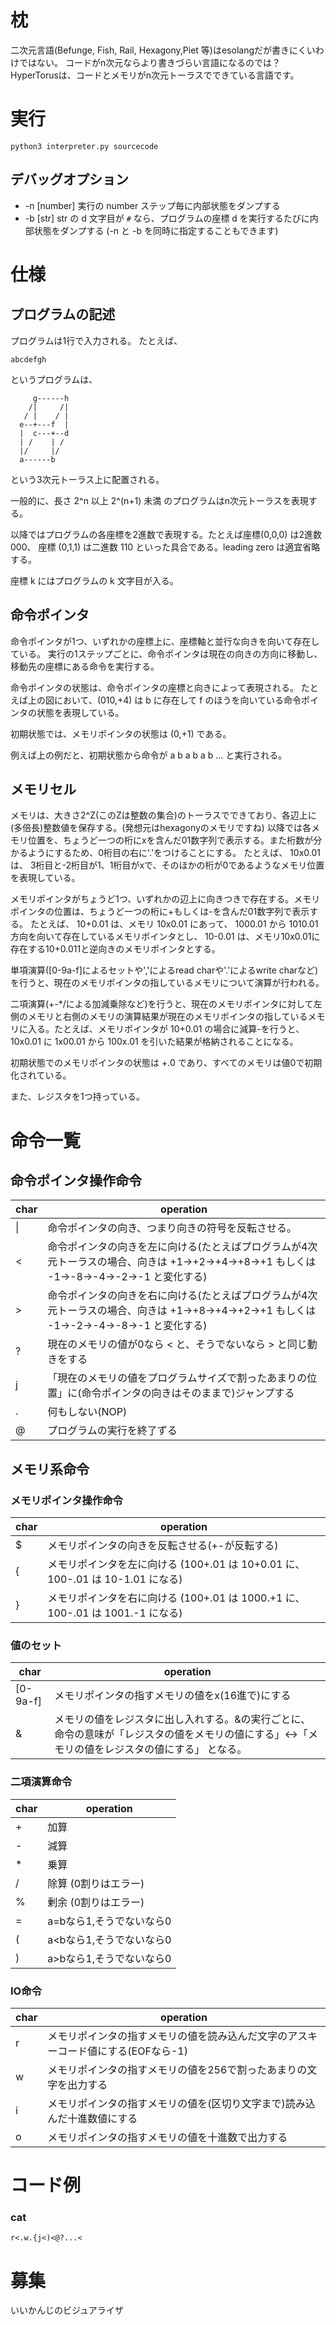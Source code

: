 # 枕
二次元言語(Befunge, Fish, Rail, Hexagony,Piet 等)はesolangだが書きにくいわけではない。
コードがn次元ならより書きづらい言語になるのでは？
HyperTorusは、コードとメモリがn次元トーラスでできている言語です。

# 実行
`python3 interpreter.py sourcecode`
## デバッグオプション
- -n [number]
  実行の number ステップ毎に内部状態をダンプする
- -b [str]
  str の d 文字目が `#` なら、プログラムの座標 d を実行するたびに内部状態をダンプする
(-n と -b を同時に指定することもできます)

# 仕様
## プログラムの記述
プログラムは1行で入力される。
たとえば、
```
abcdefgh
```
というプログラムは、

```
     g------h
    /|     /|
   / |    / |
  e--+---f  |
  |  c---+--d   
  | /    | /   
  |/     |/     
  a------b      
  ```

という3次元トーラス上に配置される。

一般的に、長さ 2^n 以上 2^(n+1) 未満 のプログラムはn次元トーラスを表現する。

以降ではプログラムの各座標を2進数で表現する。たとえば座標(0,0,0) は2進数000、
座標 (0,1,1) は二進数 110 といった具合である。leading zero は適宜省略する。

座標 k にはプログラムの k 文字目が入る。

## 命令ポインタ

命令ポインタが1つ、いずれかの座標上に、座標軸と並行な向きを向いて存在している。
実行の1ステップごとに、命令ポインタは現在の向きの方向に移動し、移動先の座標にある命令を実行する。

命令ポインタの状態は、命令ポインタの座標と向きによって表現される。
たとえば上の図において、(010,+4) は b に存在して f のほうを向いている命令ポインタの状態を表現している。

初期状態では、メモリポインタの状態は (0,+1) である。

例えば上の例だと、初期状態から命令が a b a b a b ... と実行される。

## メモリセル
メモリは、大きさ2^Z(このZは整数の集合)のトーラスでできており、各辺上に(多倍長)整数値を保存する。(発想元はhexagonyのメモリですね)
以降では各メモリ位置を、ちょうど一つの桁にxを含んだ01数字列で表示する。また桁数が分かるようにするため、0桁目の右に'.'をつけることにする。
たとえば、 10x0.01 は、 3桁目と-2桁目が1、1桁目がxで、そのほかの桁が0であるようなメモリ位置を表現している。

メモリポインタがちょうど1つ、いずれかの辺上に向きつきで存在する。メモリポインタの位置は、ちょうど一つの桁に+もしくは-を含んだ01数字列で表示する。
たとえば、 10+0.01 は、メモリ 10x0.01 にあって、 1000.01 から 1010.01 方向を向いて存在しているメモリポインタとし、 10-0.01 は、メモリ10x0.01に存在する10+0.011と逆向きのメモリポインタとする。

単項演算([0-9a-f]によるセットや','によるread charや'.'によるwrite charなど)を行うと、現在のメモリポインタの指しているメモリについて演算が行われる。

二項演算(+-*/による加減乗除など)を行うと、現在のメモリポインタに対して左側のメモリと右側のメモリの演算結果が現在のメモリポインタの指しているメモリに入る。たとえば、メモリポインタが 10+0.01 の場合に減算-を行うと、 10x0.01 に 1x00.01 から 100x.01 を引いた結果が格納されることになる。

初期状態でのメモリポインタの状態は +.0 であり、すべてのメモリは値0で初期化されている。

また、レジスタを1つ持っている。

# 命令一覧 
## 命令ポインタ操作命令 
| char | operation |
|---|---|
| &#124; | 命令ポインタの向き、つまり向きの符号を反転させる。|
| &lt; |命令ポインタの向きを左に向ける(たとえばプログラムが4次元トーラスの場合、向きは +1→+2→+4→+8→+1 もしくは -1→-8→-4→-2→-1 と変化する)|
| &gt; |命令ポインタの向きを右に向ける(たとえばプログラムが4次元トーラスの場合、向きは  +1→+8→+4→+2→+1 もしくは -1→-2→-4→-8→-1 と変化する)|
| ? | 現在のメモリの値が0なら &lt; と、そうでないなら &gt; と同じ動きをする |
| j | 「現在のメモリの値をプログラムサイズで割ったあまりの位置」に(命令ポインタの向きはそのままで)ジャンプする |
| . | 何もしない(NOP) |
| @ | プログラムの実行を終了ずる |

## メモリ系命令
### メモリポインタ操作命令
| char | operation |
|---|---|
| $ | メモリポインタの向きを反転させる(+-が反転する) |
| { | メモリポインタを左に向ける (100+.01 は 10+0.01 に、 100-.01 は 10-1.01 になる) |
| } | メモリポインタを右に向ける (100+.01 は 1000.+1 に、 100-.01 は 1001.-1 になる) |

### 値のセット 
| char | operation |
|---|---|
| [0-9a-f] | メモリポインタの指すメモリの値をx(16進で)にする |
| & | メモリの値をレジスタに出し入れする。&の実行ごとに、命令の意味が「レジスタの値をメモリの値にする」<->「メモリの値をレジスタの値にする」 となる。 |
### 二項演算命令 

| char | operation |
|---|---|
| + | 加算 |
| - | 減算 |
| * | 乗算 |
| / | 除算 (0割りはエラー) |
| % | 剰余 (0割りはエラー) |
| = | a=bなら1,そうでないなら0|
| ( | a<bなら1,そうでないなら0|
| ) | a>bなら1,そうでないなら0|
### IO命令 
| char | operation |
|---|---|
| r | メモリポインタの指すメモリの値を読み込んだ文字のアスキーコード値にする(EOFなら-1) |
| w | メモリポインタの指すメモリの値を256で割ったあまりの文字を出力する |
| i | メモリポインタの指すメモリの値を(区切り文字まで)読み込んだ十進数値にする |
| o | メモリポインタの指すメモリの値を十進数で出力する |


# コード例 
### cat 
```
r<.w.{j<)<@?...<
```

# 募集
いいかんじのビジュアライザ

